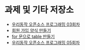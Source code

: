 # 과제 및 기타 저장소

* [우리동작 오픈소스 프로그래밍 03회차](./WRDJClass/03강.html)
* [회원 가입 양식 만들기](./example/01R.html)
* [for 문으로 table 만들기](./WRDJClass/create-table-for.html)
* [우리동작 오픈소스 프로그래밍 05회차](./WRDJClass/05강.html)
